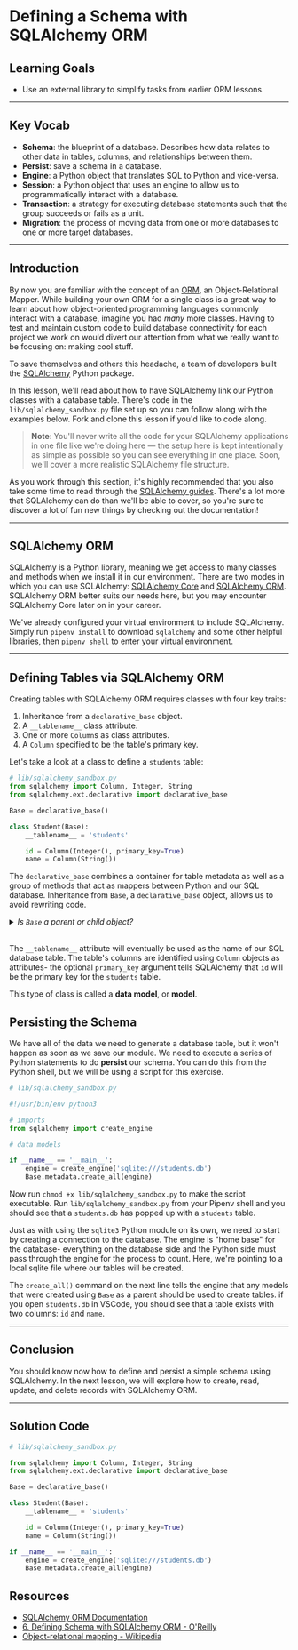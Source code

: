 # Defining a Schema with SQLAlchemy ORM

## Learning Goals

- Use an external library to simplify tasks from earlier ORM lessons.

***

## Key Vocab

- **Schema**: the blueprint of a database. Describes how data relates to other
  data in tables, columns, and relationships between them.
- **Persist**: save a schema in a database.
- **Engine**: a Python object that translates SQL to Python and vice-versa.
- **Session**: a Python object that uses an engine to allow us to
  programmatically interact with a database.
- **Transaction**: a strategy for executing database statements such that
  the group succeeds or fails as a unit.
- **Migration**: the process of moving data from one or more databases to one
  or more target databases.

***

## Introduction

By now you are familiar with the concept of an [ORM][orm], an Object-Relational
Mapper. While building your own ORM for a single class is a great way to learn
about how object-oriented programming languages commonly interact with a
database, imagine you had _many_ more classes. Having to test and maintain
custom code to build database connectivity for each project we work on would
divert our attention from what we really want to be focusing on: making cool
stuff.

To save themselves and others this headache, a team of developers built the
[SQLAlchemy][sqla] Python package.

In this lesson, we'll read about how to have SQLAlchemy link our Python classes
with a database table. There's code in the `lib/sqlalchemy_sandbox.py` file set
up so you can follow along with the examples below. Fork and clone this lesson
if you'd like to code along.

> **Note**: You'll never write all the code for your SQLAlchemy applications
> in one file like we're doing here — the setup here is kept intentionally as
> simple as possible so you can see everything in one place. Soon, we'll cover a
> more realistic SQLAlchemy file structure.

As you work through this section, it's highly recommended that you also take
some time to read through the [SQLAlchemy guides][sqla]. There's a lot more
that SQLAlchemy can do than we'll be able to cover, so you're sure to
discover a lot of fun new things by checking out the documentation!

***

## SQLAlchemy ORM

SQLAlchemy is a Python library, meaning we get access to many classes and
methods when we install it in our environment. There are two modes in which you
can use SQLAlchemy: [SQLAlchemy Core][sqlacore] and [SQLAlchemy ORM][sqlaorm].
SQLAlchemy ORM better suits our needs here, but you may encounter SQLAlchemy
Core later on in your career.

We've already configured your virtual environment to include SQLAlchemy. Simply
run `pipenv install` to download `sqlalchemy` and some other helpful libraries,
then `pipenv shell` to enter your virtual environment.

***

## Defining Tables via SQLAlchemy ORM

Creating tables with SQLAlchemy ORM requires classes with four key traits:

1. Inheritance from a `declarative_base` object.
2. A `__tablename__` class attribute.
3. One or more `Column`s as class attributes.
4. A `Column` specified to be the table's primary key.

Let's take a look at a class to define a `students` table:

```py
# lib/sqlalchemy_sandbox.py
from sqlalchemy import Column, Integer, String
from sqlalchemy.ext.declarative import declarative_base

Base = declarative_base()

class Student(Base):
    __tablename__ = 'students'

    id = Column(Integer(), primary_key=True)
    name = Column(String())
```

The `declarative_base` combines a container for table metadata as well as a
group of methods that act as mappers between Python and our SQL database.
Inheritance from `Base`, a `declarative_base` object, allows us to avoid
rewriting code.

<details>
  <summary>
    <em>Is <code>Base</code> a parent or child object?</em>
  </summary>

  <h3>A parent.</h3>
  <p>Just as in real life, children in Python inherit from their parents.</p>
</details>
<br/>

The `__tablename__` attribute will eventually be used as the name of our SQL
database table. The table's columns are identified using `Column` objects as
attributes- the optional `primary_key` argument tells SQLAlchemy that
`id` will be the primary key for the `students` table.

This type of class is called a **data model**, or **model**.

## Persisting the Schema

We have all of the data we need to generate a database table, but it won't
happen as soon as we save our module. We need to execute a series of Python
statements to do **persist** our schema. You can do this from the Python shell,
but we will be using a script for this exercise.

```py
# lib/sqlalchemy_sandbox.py

#!/usr/bin/env python3

# imports
from sqlalchemy import create_engine

# data models

if __name__ == '__main__':
    engine = create_engine('sqlite:///students.db')
    Base.metadata.create_all(engine)

```

Now run `chmod +x lib/sqlalchemy_sandbox.py` to make the script executable.
Run `lib/sqlalchemy_sandbox.py` from your Pipenv shell and you should see that
a `students.db` has popped up with a `students` table.

Just as with using the `sqlite3` Python module on its own, we need to start by
creating a connection to the database. The engine is "home base" for the
database- everything on the database side and the Python side must pass through
the engine for the process to count. Here, we're pointing to a local sqlite
file where our tables will be created.

The `create_all()` command on the next line tells the engine that any models
that were created using `Base` as a parent should be used to create tables. if
you open `students.db` in VSCode, you should see that a table exists with two
columns: `id` and `name`.

***

## Conclusion

You should know now how to define and persist a simple schema using SQLAlchemy.
In the next lesson, we will explore how to create, read, update, and delete
records with SQLAlchemy ORM.

***

## Solution Code

```py
# lib/sqlalchemy_sandbox.py

from sqlalchemy import Column, Integer, String
from sqlalchemy.ext.declarative import declarative_base

Base = declarative_base()

class Student(Base):
    __tablename__ = 'students'

    id = Column(Integer(), primary_key=True)
    name = Column(String())

if __name__ == '__main__':
    engine = create_engine('sqlite:///students.db')
    Base.metadata.create_all(engine)
```

## Resources

- [SQLAlchemy ORM Documentation][sqlaorm]
- [6. Defining Schema with SQLAlchemy ORM - O'Reilly](https://learning.oreilly.com/library/view/essential-sqlalchemy-2nd/9781491916544/ch06.html)
- [Object-relational mapping - Wikipedia](https://en.wikipedia.org/wiki/Object%E2%80%93relational_mapping)

[orm]: https://en.wikipedia.org/wiki/Object%E2%80%93relational_mapping
[sqla]: https://www.sqlalchemy.org/
[sqlacore]: https://docs.sqlalchemy.org/en/14/core/
[sqlaorm]: https://docs.sqlalchemy.org/en/14/orm/
